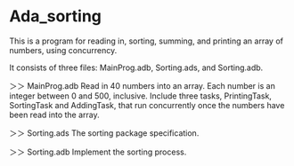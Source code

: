 # Ada_sorting
This is a program for reading in, sorting, summing, and printing an array of numbers, using concurrency. 

It consists of three files: MainProg.adb, Sorting.ads, and Sorting.adb.

＞＞ MainProg.adb
Read in 40 numbers into an array. Each number is an integer between 0 and 500, inclusive. 
Include three tasks, PrintingTask, SortingTask and AddingTask, that run concurrently once the numbers have been read into the array.


＞＞ Sorting.ads
The sorting package specification.


＞＞ Sorting.adb
Implement the sorting process.
